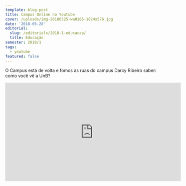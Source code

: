 ```yaml
---
template: blog-post
title: Campus Online no Youtube
cover: /uploads/img-20180525-wa0105-1024x576.jpg
date: '2018-05-28'
editorial:
  slug: /editorials/2018-1-educacao/
  title: Educação
semester: 2018/1
tags:
  - youtube
featured: false
---
```

O Campus está de volta e fomos às ruas do campus Darcy Ribeiro saber: como você vê a UnB?

<iframe width="560" height="315" src="https://www.youtube.com/embed/9zZlvQMWii8" frameborder="0" allow="autoplay; encrypted-media" allowfullscreen></iframe>
